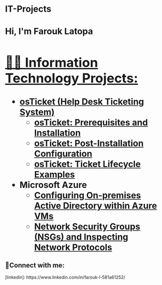 # IT-Projects
<h1>Hi, I'm Farouk Latopa <a href="https://www.linkedin.com/in/farouk-l-581a61252/">

<h2>👨‍💻 Information Technology Projects:</h2>

- <b>osTicket (Help Desk Ticketing System)</b>
  - [osTicket: Prerequisites and Installation](https://github.com/FLATOPA/osticket-prereqs)
  - [osTicket: Post-Installation Configuration](https://github.com/FLATOPA/post-install-config)
  - [osTicket: Ticket Lifecycle Examples](https://github.com/FLATOPA/ticket-lifecycle)
- <b>Microsoft Azure</b>
  - [Configuring On-premises Active Directory within Azure VMs](https://github.com/FLATOPA/configure-ad)
  - [Network Security Groups (NSGs) and Inspecting Network Protocols](https://github.com/FLATOPA/azure-network-protocols)

<h2>🤳Connect with me:</h2> [linkedin]: https://www.linkedin.com/in/farouk-l-581a61252/

